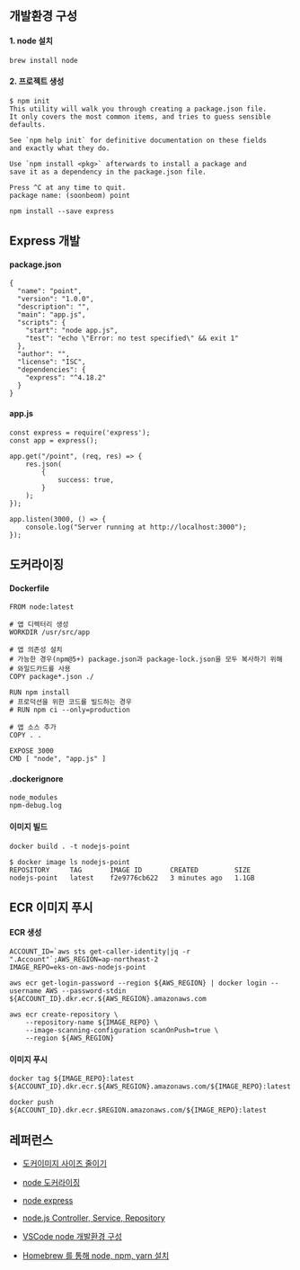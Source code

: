 ## 개발환경 구성 ##

#### 1. node 설치 ####
```
brew install node
```

#### 2. 프로젝트 생성 ####
```
$ npm init
This utility will walk you through creating a package.json file.
It only covers the most common items, and tries to guess sensible defaults.

See `npm help init` for definitive documentation on these fields
and exactly what they do.

Use `npm install <pkg>` afterwards to install a package and
save it as a dependency in the package.json file.

Press ^C at any time to quit.
package name: (soonbeom) point
```
```
npm install --save express
```

## Express 개발 ##
#### package.json ####
```
{
  "name": "point",
  "version": "1.0.0",
  "description": "",
  "main": "app.js",
  "scripts": {
    "start": "node app.js",
    "test": "echo \"Error: no test specified\" && exit 1"
  },
  "author": "",
  "license": "ISC",
  "dependencies": {
    "express": "^4.18.2"
  }
}
```

#### app.js ####
```
const express = require('express');
const app = express();

app.get("/point", (req, res) => {
    res.json(
        {
            success: true,
        }
    );
});

app.listen(3000, () => {
    console.log("Server running at http://localhost:3000"); 
});
```

## 도커라이징 ##

#### Dockerfile ####
```
FROM node:latest

# 앱 디렉터리 생성
WORKDIR /usr/src/app

# 앱 의존성 설치
# 가능한 경우(npm@5+) package.json과 package-lock.json을 모두 복사하기 위해
# 와일드카드를 사용
COPY package*.json ./

RUN npm install
# 프로덕션을 위한 코드를 빌드하는 경우
# RUN npm ci --only=production

# 앱 소스 추가
COPY . .

EXPOSE 3000
CMD [ "node", "app.js" ]
```

#### .dockerignore ####
```
node_modules
npm-debug.log
```

#### 이미지 빌드 ####
```
docker build . -t nodejs-point
```
```
$ docker image ls nodejs-point
REPOSITORY     TAG       IMAGE ID       CREATED         SIZE
nodejs-point   latest    f2e9776cb622   3 minutes ago   1.1GB
```

## ECR 이미지 푸시 ##

#### ECR 생성 ####
```
ACCOUNT_ID=`aws sts get-caller-identity|jq -r ".Account"`;AWS_REGION=ap-northeast-2
IMAGE_REPO=eks-on-aws-nodejs-point

aws ecr get-login-password --region ${AWS_REGION} | docker login --username AWS --password-stdin ${ACCOUNT_ID}.dkr.ecr.${AWS_REGION}.amazonaws.com

aws ecr create-repository \
    --repository-name ${IMAGE_REPO} \
    --image-scanning-configuration scanOnPush=true \
    --region ${AWS_REGION}
```

#### 이미지 푸시 ####
```
docker tag ${IMAGE_REPO}:latest ${ACCOUNT_ID}.dkr.ecr.${AWS_REGION}.amazonaws.com/${IMAGE_REPO}:latest

docker push ${ACCOUNT_ID}.dkr.ecr.$REGION.amazonaws.com/${IMAGE_REPO}:latest
```


## 레퍼런스 ##

* [도커이미지 사이즈 줄이기](https://jeffminsungkim.medium.com/docker-%EC%9D%B4%EB%AF%B8%EC%A7%80-%ED%81%AC%EA%B8%B0-%EC%A4%84%EC%9D%B4%EA%B8%B0-2f90fa5c96)

* [node 도커라이징](https://cocoon1787.tistory.com/749)

* [node express](https://blog.codefactory.ai/nodejs/creating-server-with-express/express-intro/)
  
* [node.js Controller, Service, Repository](https://jin-coder.tistory.com/entry/nodejs-Controller-Service-Repository)

* [VSCode node 개발환경 구성](https://devmoony.tistory.com/151)
  
* [Homebrew 를 통해 node, npm, yarn 설치](https://butter-ring.tistory.com/17)
